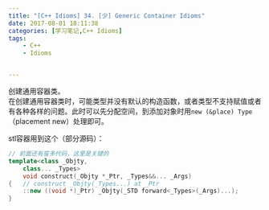 ```yaml
---
title: "[C++ Idioms] 34. [少] Generic Container Idioms"
date: 2017-08-01 18:11:38
categories: [学习笔记,C++ Idioms]
tags:
    - C++
    - Idioms


---
```

创建通用容器类。<!--more-->  
在创建通用容器类时，可能类型并没有默认的构造函数，或者类型不支持赋值或者有各种各样的问题。此时可以先分配空间，到添加对象时用`new (&place) Type`（placement new）处理即可。  

stl容器用到这个（部分源码）：  
```cpp
// 前面还有蛮多代码，这里是关键的
template<class _Objty,
	class... _Types>
	void construct(_Objty *_Ptr, _Types&&... _Args)
{	// construct _Objty(_Types...) at _Ptr
	::new ((void *)_Ptr) _Objty(_STD forward<_Types>(_Args)...);
}
```